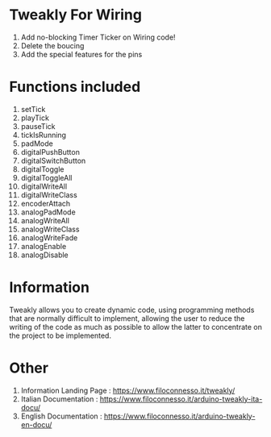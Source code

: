 # Tweakly For Wiring
1. Add no-blocking Timer Ticker on Wiring code!
2. Delete the boucing
3. Add the special features for the pins
# Functions included
1. setTick
2. playTick
3. pauseTick
4. tickIsRunning
5. padMode
6. digitalPushButton
7. digitalSwitchButton
8. digitalToggle
9. digitalToggleAll
10. digitalWriteAll
11. digitalWriteClass
12. encoderAttach
13. analogPadMode
14. analogWriteAll
15. analogWriteClass
16. analogWriteFade
17. analogEnable
18. analogDisable
# Information
Tweakly allows you to create dynamic code, using programming methods that are normally difficult to implement, allowing the user to reduce the writing of the code as much as possible to allow the latter to concentrate on the project to be implemented.
# Other
1. Information Landing Page : https://www.filoconnesso.it/tweakly/
2. Italian Documentation : https://www.filoconnesso.it/arduino-tweakly-ita-docu/
3. English Documentation : https://www.filoconnesso.it/arduino-tweakly-en-docu/
